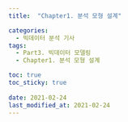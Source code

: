 ```yaml
---
title:  "Chapter1. 분석 모형 설계"

categories:
  - 빅데이터 분석 기사
tags:
  - Part3. 빅데이터 모델링
  - Chapter1. 분석 모형 설계

toc: true
toc_sticky: true
 
date: 2021-02-24
last_modified_at: 2021-02-24
---
```

